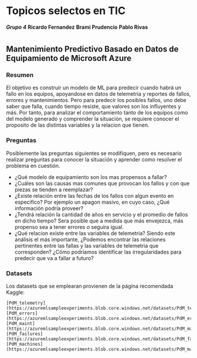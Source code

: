 # Topicos selectos en TIC
 ***Grupo 4***
 **Ricardo Fernandez**
 **Brami Prudencio**
 **Pablo Rivas**
 
# 
## Mantenimiento Predictivo Basado en Datos de Equipamiento de Microsoft Azure 

### Resumen
 
El objetivo es construir un modelo de ML para predecir cuando habrá un fallo en los equipos, apoyandose en datos de telemetria y reportes de fallos, errores y mantenimientos. Pero para predecir los posibles fallos, uno debe saber que falla, cuando tiempo resiste, que valores son los influyentes y más. Por tanto, para analizar el comportamiento tanto de los equipos como del modelo generado y comprender la situación, se requiere conocer el proposito de las distintas variables y la relacion que tienen.

### Preguntas

Posiblemente las preguntas siguientes se modifiquen, pero es necesario realizar preguntas para conocer la situación y aprender como resolver el problema en cuestión.

* ¿Qué modelo de equipamiento son los mas propensos a fallar?
* ¿Cuáles son las causas mas comunes que provocan los fallos y con que piezas se tienden a reemplazar?
* ¿Existe relación entre las fechas de los fallos con algun evento en especifico? Por ejemplo un apagon masivo, en cuyo caso, ¿Qué información podría proveer?
* ¿Tendrá relación la cantidad de años en servicio y el promedio de fallos en dicho tiempo? Sera posible que a medida que más envejezca, más propenso sea a tener errores o seguira igual.
* ¿Qué relacion existe entre las variables de telemetria? Siendo este análisis el más importante, ¿Podemos encontrar las relaciones pertinentes entre las fallas y las variables de telemetria que corresponden? ¿Cómo podríamos identificar las irregularidades para predecir que va a fallar a futuro?
 
### Datasets 

Los datasets que se emplearan provienen de la página recomendada Kaggle:

```
[PdM_telemetry](https://azuremlsampleexperiments.blob.core.windows.net/datasets/PdM_telemetry.csv)
[PdM_errors](https://azuremlsampleexperiments.blob.core.windows.net/datasets/PdM_errors.csv)
[PdM_maint](https://azuremlsampleexperiments.blob.core.windows.net/datasets/PdM_maint.csv)
[PdM_failures](https://azuremlsampleexperiments.blob.core.windows.net/datasets/PdM_failures.csv)
[PdM_machines](https://azuremlsampleexperiments.blob.core.windows.net/datasets/PdM_machines.csv)

```